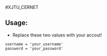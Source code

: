 #XJTU_CERNET

## Usage:
* Replace these two values with your accout!

```
username = 'your_username'
password = 'your_password'
```
